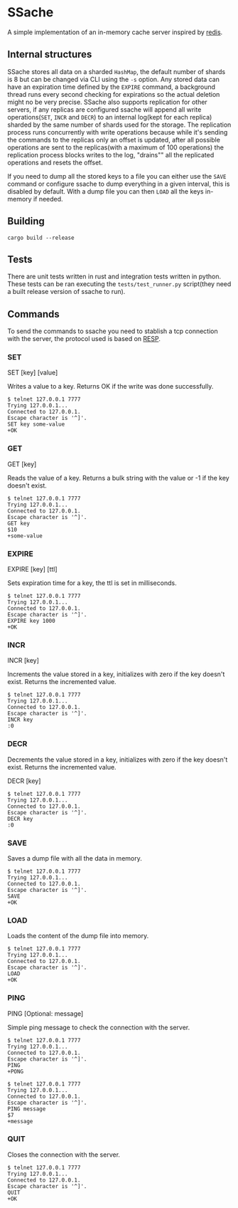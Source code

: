 # SSache

A simple implementation of an in-memory cache server inspired by
[redis][0].

## Internal structures

SSache stores all data on a sharded `HashMap`, the default number of
shards is 8 but can be changed via CLI using the `-s` option. Any
stored data can have an expiration time defined by the `EXPIRE`
command, a background thread runs every second checking for
expirations so the actual deletion might no be very precise. SSache
also supports replication for other servers, if any replicas are
configured ssache will append all write operations(`SET`, `INCR` and
`DECR`) to an internal log(kept for each replica) sharded by the same
number of shards used for the storage. The replication process runs
concurrently with write operations because while it's sending the
commands to the replicas only an offset is updated, after all possible
operations are sent to the replicas(with a maximum of 100 operations)
the replication process blocks writes to the log, "drains"" all the
replicated operations and resets the offset.

If you need to dump all the stored keys to a file you can either use
the `SAVE` command or configure ssache to dump everything in a given
interval, this is disabled by default. With a dump file you can then
`LOAD` all the keys in-memory if needed.

## Building

```shell
cargo build --release
```

## Tests

There are unit tests written in rust and integration tests written in
python. These tests can be ran executing the `tests/test_runner.py`
script(they need a built release version of ssache to run).

## Commands

To send the commands to ssache you need to stablish a tcp connection
with the server, the protocol used is based on [RESP][1].

### SET

SET [key] [value]

Writes a value to a key. Returns OK if the write was done
successfully.

```shell
$ telnet 127.0.0.1 7777
Trying 127.0.0.1...
Connected to 127.0.0.1.
Escape character is '^]'.
SET key some-value
+OK
```

### GET

GET [key]

Reads the value of a key. Returns a bulk string with the value or -1
if the key doesn't exist.

```shell
$ telnet 127.0.0.1 7777
Trying 127.0.0.1...
Connected to 127.0.0.1.
Escape character is '^]'.
GET key
$10
+some-value
```

### EXPIRE

EXPIRE [key] [ttl]

Sets expiration time for a key, the ttl is set in milliseconds.

```shell
$ telnet 127.0.0.1 7777
Trying 127.0.0.1...
Connected to 127.0.0.1.
Escape character is '^]'.
EXPIRE key 1000
+OK
```

### INCR

INCR [key]

Increments the value stored in a key, initializes with zero if the key
doesn't exist. Returns the incremented value.

```shell
$ telnet 127.0.0.1 7777
Trying 127.0.0.1...
Connected to 127.0.0.1.
Escape character is '^]'.
INCR key
:0
```

### DECR

Decrements the value stored in a key, initializes with zero if the key
doesn't exist. Returns the incremented value.

DECR [key]

```shell
$ telnet 127.0.0.1 7777
Trying 127.0.0.1...
Connected to 127.0.0.1.
Escape character is '^]'.
DECR key
:0
```

### SAVE

Saves a dump file with all the data in memory.

```shell
$ telnet 127.0.0.1 7777
Trying 127.0.0.1...
Connected to 127.0.0.1.
Escape character is '^]'.
SAVE
+OK
```

### LOAD

Loads the content of the dump file into memory.

```shell
$ telnet 127.0.0.1 7777
Trying 127.0.0.1...
Connected to 127.0.0.1.
Escape character is '^]'.
LOAD
+OK
```
### PING

PING [Optional: message]

Simple ping message to check the connection with the server.

```shell
$ telnet 127.0.0.1 7777
Trying 127.0.0.1...
Connected to 127.0.0.1.
Escape character is '^]'.
PING
+PONG
```

```shell
$ telnet 127.0.0.1 7777
Trying 127.0.0.1...
Connected to 127.0.0.1.
Escape character is '^]'.
PING message
$7
+message
```

### QUIT

Closes the connection with the server.

```shell
$ telnet 127.0.0.1 7777
Trying 127.0.0.1...
Connected to 127.0.0.1.
Escape character is '^]'.
QUIT
+OK
```

[0]: https://redis.io/
[1]: https://redis.io/docs/reference/protocol-spec/
